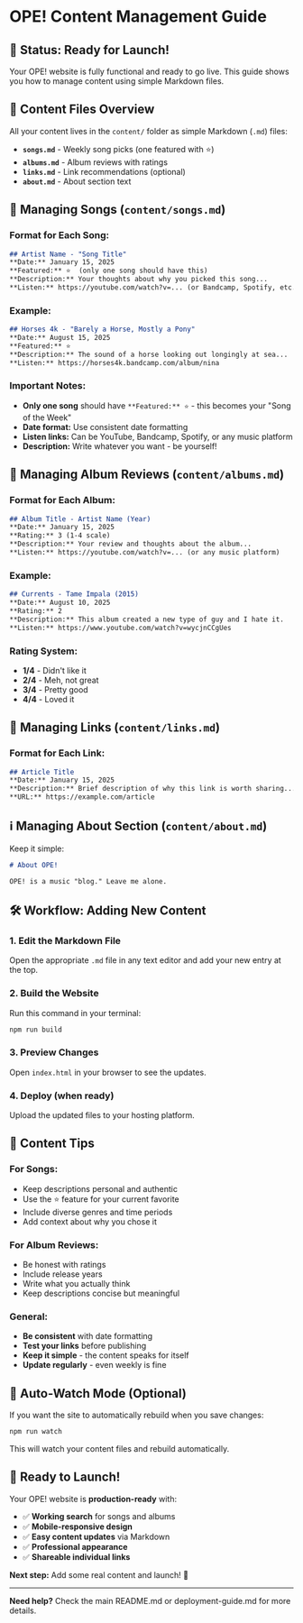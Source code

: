 # OPE! Content Management Guide

## 🚀 **Status: Ready for Launch!**

Your OPE! website is fully functional and ready to go live. This guide shows you how to manage content using simple Markdown files.

## 📝 **Content Files Overview**

All your content lives in the `content/` folder as simple Markdown (`.md`) files:

- **`songs.md`** - Weekly song picks (one featured with ⭐)
- **`albums.md`** - Album reviews with ratings
- **`links.md`** - Link recommendations (optional)
- **`about.md`** - About section text

## 🎵 **Managing Songs (`content/songs.md`)**

### **Format for Each Song:**
```markdown
## Artist Name - "Song Title"
**Date:** January 15, 2025
**Featured:** ⭐  (only one song should have this)
**Description:** Your thoughts about why you picked this song...
**Listen:** https://youtube.com/watch?v=... (or Bandcamp, Spotify, etc.)
```

### **Example:**
```markdown
## Horses 4k - "Barely a Horse, Mostly a Pony"
**Date:** August 15, 2025
**Featured:** ⭐
**Description:** The sound of a horse looking out longingly at sea...
**Listen:** https://horses4k.bandcamp.com/album/nina
```

### **Important Notes:**
- **Only one song** should have `**Featured:** ⭐` - this becomes your "Song of the Week"
- **Date format:** Use consistent date formatting
- **Listen links:** Can be YouTube, Bandcamp, Spotify, or any music platform
- **Description:** Write whatever you want - be yourself!

## 🎼 **Managing Album Reviews (`content/albums.md`)**

### **Format for Each Album:**
```markdown
## Album Title - Artist Name (Year)
**Date:** January 15, 2025
**Rating:** 3 (1-4 scale)
**Description:** Your review and thoughts about the album...
**Listen:** https://youtube.com/watch?v=... (or any music platform)
```

### **Example:**
```markdown
## Currents - Tame Impala (2015)
**Date:** August 10, 2025
**Rating:** 2
**Description:** This album created a new type of guy and I hate it.
**Listen:** https://www.youtube.com/watch?v=wycjnCCgUes
```

### **Rating System:**
- **1/4** - Didn't like it
- **2/4** - Meh, not great
- **3/4** - Pretty good
- **4/4** - Loved it

## 🔗 **Managing Links (`content/links.md`)**

### **Format for Each Link:**
```markdown
## Article Title
**Date:** January 15, 2025
**Description:** Brief description of why this link is worth sharing...
**URL:** https://example.com/article
```

## ℹ️ **Managing About Section (`content/about.md`)**

Keep it simple:
```markdown
# About OPE!

OPE! is a music "blog." Leave me alone.
```

## 🛠 **Workflow: Adding New Content**

### **1. Edit the Markdown File**
Open the appropriate `.md` file in any text editor and add your new entry at the top.

### **2. Build the Website**
Run this command in your terminal:
```bash
npm run build
```

### **3. Preview Changes**
Open `index.html` in your browser to see the updates.

### **4. Deploy (when ready)**
Upload the updated files to your hosting platform.

## 📱 **Content Tips**

### **For Songs:**
- Keep descriptions personal and authentic
- Use the ⭐ feature for your current favorite
- Include diverse genres and time periods
- Add context about why you chose it

### **For Album Reviews:**
- Be honest with ratings
- Include release years
- Write what you actually think
- Keep descriptions concise but meaningful

### **General:**
- **Be consistent** with date formatting
- **Test your links** before publishing
- **Keep it simple** - the content speaks for itself
- **Update regularly** - even weekly is fine

## 🔄 **Auto-Watch Mode (Optional)**

If you want the site to automatically rebuild when you save changes:
```bash
npm run watch
```

This will watch your content files and rebuild automatically.

## 🚀 **Ready to Launch!**

Your OPE! website is **production-ready** with:
- ✅ **Working search** for songs and albums
- ✅ **Mobile-responsive design**
- ✅ **Easy content updates** via Markdown
- ✅ **Professional appearance**
- ✅ **Shareable individual links**

**Next step:** Add some real content and launch! 🎵

---

**Need help?** Check the main README.md or deployment-guide.md for more details.
